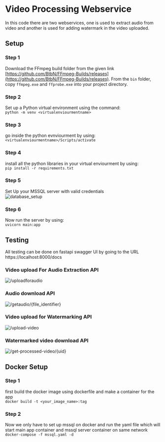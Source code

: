 # Video Processing Webservice
In this code there are two webservices, one is used to extract audio from video and another is used for adding watermark in the video uploaded. 

## Setup

### Step 1

Download the FFmpeg build folder from the given link [https://github.com/BtbN/FFmpeg-Builds/releases](https://github.com/BtbN/FFmpeg-Builds/releases). From the `bin` folder, copy `ffmpeg.exe` and `ffprobe.exe` into your project directory.

### Step 2

Set up a Python virtual environment using the command:  
```python -m venv <virtualenviourmentname>```

### Step 3
go inside the python evnviourment by using:  
```<virtualenviourmentname>/Scripts/activate```

### Step 4
install all the python libraries in your virtual enviourment by using:  
```pip install -r requirements.txt```

### Step 5
Set Up your MSSQL server with valid credentials  
![database_setup](screenshots/db.jpg?raw=true)

### Step 6
Now run the server by using:  
```uvicorn main:app```

## Testing
All testing can be done on fastapi swagger UI by going to the URL https://localhost:8000/docs  

### Video upload For Audio Extraction API
![/uploadforaudio](screenshots/audio_upload.jpg?raw=true)

### Audio download API
![/getaudio/{file_identifier}](screenshots/audio_download.jpg?raw=true)

### Video upload for Watermarking API
![/upload-video](screenshots/video_upload.jpg?raw=true)

### Watermarked video download API
![/get-processed-video/{uid}](screenshots/video_watermark_download.jpg?raw=true)


## Docker Setup

### Step 1
first build the docker image using dockerfile and make a container for the app  
```docker build -t <your_image_name>:tag```

### Step 2
Now we only have to set up mssql on docker and run the yaml file which will start main app container and mssql server container on same network   
```docker-compose -f mssql.yaml -d```
